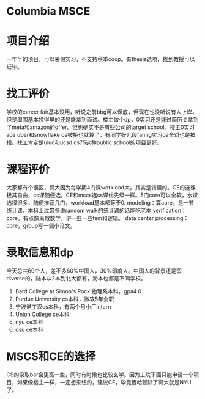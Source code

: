 # Columbia MSCE
# 项目介绍
一年半的项目，可以暑假实习，不支持秋季coop。有thesis选项，找到教授可以延毕。

# 找工评价
学校的career fair基本没用，听说之前bbg可以保底，但现在也没听说有人上岸。但是周围基本投得早的还是能拿到面试。楼主做个dp，0实习还是能过简历关拿到了meta和amazon的offer。但也确实不是有些公司的target school。楼主0实习ace uber和snowflake oa被拒也就算了，有同学好几段fanng实习oa全对也是被拒。找工肯定是uiuc和ucsd cs75这种public school的项目更好。

# 课程评价
大家都有个误区，哥大因为每学期4门课workload大，其实是错误的。CE的选课极其自由，cs课随便选，CE和mscs选cs课优先级一样。5门core可以全软，水课选择很多，随便推荐几门，workload基本都等于0. 
modeling：算core，是一节统计课，本科上过带多维random walk的统计课的话能吃老本
verification：core。有点像离散数学，讲一些一些fsm和逻辑。
data center processing：core，group写一偏小论文。

# 录取信息和dp
今天总共60个人，差不多60%中国人，30%印度人。中国人的背景还是蛮diverse的，陆本从2本到北大都有，海本也都是不同学校。

1. Bard College at Simon's Rock 物理系本科，gpa4.0
2. Purdue University cs本科，微软5年全职
3. 宁波诺丁汉cs本科，有两个月小厂intern
4. Union College ce本科
5. nyu ce本科
6. osu ce本科
# MSCS和CE的选择
CS的录取bar会更高一些，同时有时候也比较玄学。因为工院下面只能申请一个项目，如果像楼主一样，一定想来纽约，建议CE，毕竟曼哈顿除了哥大就是NYU了。
